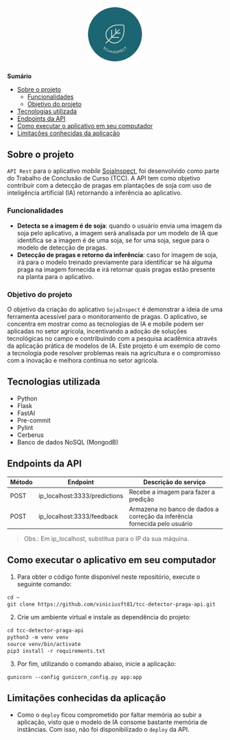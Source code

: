 <h1 align="center">
  <img width="25%" alt="Thumbnail" title="Thumbnail app SojaInspect" src="./assets/logo.png" />
</h1>

**Sumário**

- [Sobre o projeto](#sobre-o-projeto)
  - [Funcionalidades](#funcionalidades)
  - [Objetivo do projeto](#objetivo-do-projeto)
- [Tecnologias utilizada](#tecnologias-utilizada)
- [Endpoints da API](#endpoints-da-api)
- [Como executar o aplicativo em seu computador](#como-executar-o-aplicativo-em-seu-computador)
- [Limitações conhecidas da aplicação](#limitações-conhecidas-da-aplicação)


## Sobre o projeto

`API Rest` para o aplicativo _mobile_ [SojaInspect](https://github.com/viniciusft81/tcc-detector-praga-app), foi desenvolvido como parte do Trabalho de Conclusão de Curso (TCC). A API tem como objetivo contribuir com a detecção de pragas em plantações de soja com uso de inteligência artificial (IA) retornando a inferência ao aplicativo.

### Funcionalidades

- **Detecta se a imagem é de soja**: quando o usuário envia uma imagem da soja pelo aplicativo, a imagem será analisada por um modelo de IA que identifica se a imagem é de uma soja, se for uma soja, segue para o modelo de detecção de pragas.
- **Detecção de pragas e retorno da inferência**: caso for imagem de soja, irá para o modelo treinado previamente para identificar se há alguma praga na imagem fornecida e irá retornar quais pragas estão presente na planta para o aplicativo.

### Objetivo do projeto
O objetivo da criação do aplicativo `SojaInspect` é demonstrar a ideia de uma ferramenta acessível para o monitoramento de pragas. O aplicativo, se concentra em mostrar como as tecnologias de IA e mobile podem ser aplicadas no setor agrícola, incentivando a adoção de soluções tecnológicas no campo e contribuindo com a pesquisa acadêmica através da aplicação prática de modelos de IA. Este projeto é um exemplo de como a tecnologia pode resolver problemas reais na agricultura e o compromisso com a inovação e melhora contínua no setor agrícola.

## Tecnologias utilizada

- Python
- Flask
- FastAI
- Pre-commit
- Pylint
- Cerberus
- Banco de dados NoSQL (MongodB)

## Endpoints da API

| Método | Endpoint | Descrição do serviço |
|--------| -------- | -------------------- |
| POST | ip_localhost:3333/predictions | Recebe a imagem para fazer a predição |
| POST | ip_localhost:3333/feedback | Armazena no banco de dados a correção da inferência fornecida pelo usuário |

> Obs.: Em ip_localhost, substitua para o IP da sua máquina.

## Como executar o aplicativo em seu computador

1. Para obter o código fonte disponível neste repositório, execute o seguinte comando:

```ssh
cd ~
git clone https://github.com/viniciusft81/tcc-detector-praga-api.git
```
2. Crie um ambiente virtual e instale as dependência do projeto:
```ssh
cd tcc-detector-praga-api
python3 -m venv venv
source venv/bin/activate
pip3 install -r requirements.txt
```

3. Por fim, utilizando o comando abaixo, inicie a aplicação:
```ssh
gunicorn --config gunicorn_config.py app:app
```

## Limitações conhecidas da aplicação

- Como o `deploy` ficou comprometido por faltar memória ao subir a aplicação, visto que o modelo de IA consome bastante memória de instâncias. Com isso, não foi disponibilizado o `deploy` da API.